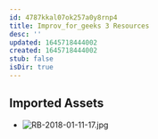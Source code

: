 ```yaml
---
id: 4787kkal07ok257a0y8rnp4
title: Improv_for_geeks 3 Resources
desc: ''
updated: 1645718444002
created: 1645718444002
stub: false
isDir: true
---
```

## Imported Assets
- ![RB-2018-01-11-17.jpg](/assets/rb-2018-01-11-17-xova9uqg8w36.jpg)
